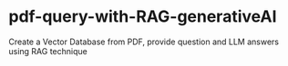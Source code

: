 # pdf-query-with-RAG-generativeAI
Create a Vector Database from PDF, provide question and LLM answers using RAG technique
